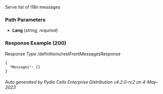 






 
Serve list of I18n messages  


### Path Parameters

 - **Lang** (_string, required_) 




### Response Example (200)
Response Type /definitions/restFrontMessagesResponse

```
{
  "Messages": {}
}
```




###### Auto generated by Pydio Cells Enterprise Distribution v4.2.0-rc2 on 4-May-2023
